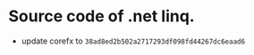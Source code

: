 <!--自述文件-->

# Source code of .net linq.

- update corefx to `38ad8ed2b502a2717293df098fd44267dc6eaad6`
